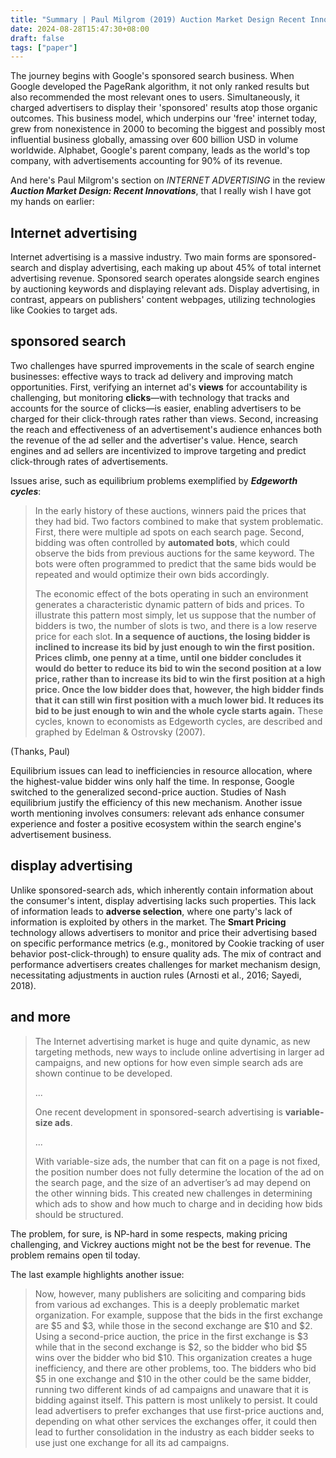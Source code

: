 ```yaml
---
title: "Summary | Paul Milgrom (2019) Auction Market Design Recent Innovations"
date: 2024-08-28T15:47:30+08:00
draft: false
tags: ["paper"]
---
```


The journey begins with Google's sponsored search business. When Google developed the PageRank algorithm, it not only ranked results but also recommended the most relevant ones to users. Simultaneously, it charged advertisers to display their 'sponsored' results atop those organic outcomes. This business model, which underpins our 'free' internet today, grew from nonexistence in 2000 to becoming the biggest and possibly most influential business globally, amassing over 600 billion USD in volume worldwide. Alphabet, Google's parent company, leads as the world's top company, with advertisements accounting for 90% of its revenue.

And here's Paul Milgrom's section on *INTERNET ADVERTISING* in the review ***Auction Market Design: Recent Innovations***, that I really wish I have got my hands on earlier:

## Internet advertising

Internet advertising is a massive industry. Two main forms are sponsored-search and display advertising, each making up about 45% of total internet advertising revenue. Sponsored search operates alongside search engines by auctioning keywords and displaying relevant ads. Display advertising, in contrast, appears on publishers' content webpages, utilizing technologies like Cookies to target ads.

## sponsored search

Two challenges have spurred improvements in the scale of search engine businesses: effective ways to track ad delivery and improving match opportunities. First, verifying an internet ad's **views** for accountability is challenging, but monitoring **clicks**—with technology that tracks and accounts for the source of clicks—is easier, enabling advertisers to be charged for their click-through rates rather than views. Second, increasing the reach and effectiveness of an advertisement's audience enhances both the revenue of the ad seller and the advertiser's value. Hence, search engines and ad sellers are incentivized to improve targeting and predict click-through rates of advertisements.

Issues arise, such as equilibrium problems exemplified by ***Edgeworth cycles***:

> In the early history of these auctions, winners paid the prices that they had bid. Two factors combined to make that system problematic. First, there were multiple ad spots on each search page. Second, bidding was often controlled by **automated bots**, which could observe the bids from previous auctions for the same keyword. The bots were often programmed to predict that the same bids would be repeated and would optimize their own bids accordingly. 
>
> The economic effect of the bots operating in such an environment generates a characteristic dynamic pattern of bids and prices. To illustrate this pattern most simply, let us suppose that the number of bidders is two, the number of slots is two, and there is a low reserve price for each slot. **In a sequence of auctions, the losing bidder is inclined to increase its bid by just enough to win the first position. Prices climb, one penny at a time, until one bidder concludes it would do better to reduce its bid to win the second position at a low price, rather than to increase its bid to win the first position at a high price. Once the low bidder does that, however, the high bidder finds that it can still win first position with a much lower bid. It reduces its bid to be just enough to win and the whole cycle starts again.** These cycles, known to economists as Edgeworth cycles, are described and graphed by Edelman & Ostrovsky (2007).

(Thanks, Paul) 

Equilibrium issues can lead to inefficiencies in resource allocation, where the highest-value bidder wins only half the time. In response, Google switched to the generalized second-price auction. Studies of Nash equilibrium justify the efficiency of this new mechanism. Another issue worth mentioning involves consumers: relevant ads enhance consumer experience and foster a positive ecosystem within the search engine's advertisement business.

## display advertising

Unlike sponsored-search ads, which inherently contain information about the consumer's intent, display advertising lacks such properties. This lack of information leads to **adverse selection**, where one party's lack of information is exploited by others in the market. The **Smart Pricing** technology allows advertisers to monitor and price their advertising based on specific performance metrics (e.g., monitored by Cookie tracking of user behavior post-click-through) to ensure quality ads. The mix of contract and performance advertisers creates challenges for market mechanism design, necessitating adjustments in auction rules (Arnosti et al., 2016; Sayedi, 2018).

## and more

> The Internet advertising market is huge and quite dynamic, as new targeting methods, new ways to include online advertising in larger ad campaigns, and new options for how even simple search ads are shown continue to be developed.
>
> ...
>
> One recent development in sponsored-search advertising is **variable-size ads**.
>
> ...
>
> With variable-size ads, the number that can fit on a page is not fixed, the position number does not fully determine the location of the ad on the search page, and the size of an advertiser’s ad may depend on the other winning bids. This created new challenges in determining which ads to show and how much to charge and in deciding how bids should be structured.

The problem, for sure, is NP-hard in some respects, making pricing challenging, and Vickrey auctions might not be the best for revenue. The problem remains open til today.

The last example highlights another issue:

> Now, however, many publishers are soliciting and comparing bids from various ad exchanges. This is a deeply problematic market organization. For example, suppose that the bids in the first exchange are \$5 and \$3, while those in the second exchange are \$10 and \$2. Using a second-price auction, the price in the first exchange is \$3 while that in the second exchange is \$2, so the bidder who bid \$5 wins over the bidder who bid \$10. This organization creates a huge inefficiency, and there are other problems, too. The bidders who bid \$5 in one exchange and \$10 in the other could be the same bidder, running two different kinds of ad campaigns and unaware that it is bidding against itself. This pattern is most unlikely to persist. It could lead advertisers to prefer exchanges that use first-price auctions and, depending on what other services the exchanges offer, it could then lead to further consolidation in the industry as each bidder seeks to use just one exchange for all its ad campaigns.
